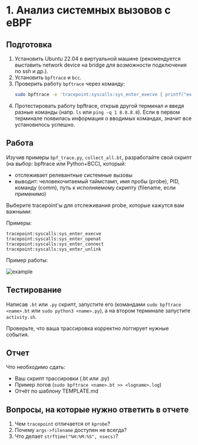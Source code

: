 # 1. Анализ системных вызовов с eBPF

## Подготовка

1. Установить Ubuntu 22.04 в виртуальной машине (рекомендуется выставить network device на bridge для возможности подключения по ssh и др.).
2. Установить `bpftrace` и `bcc`.
3. Проверить работу `bpftrace` через команду:
   ```bash
   sudo bpftrace -e 'tracepoint:syscalls:sys_enter_execve { printf("execve: %s\n", str(args->filename)); }'
4. Протестировать работу bpftrace, открыв другой терминал и введя разные команды (напр. `ls` или `ping -q 1 8.8.8.8`). Если в первом терминале появилась информация о вводимых командах, значит все установилось успешно.

## Работа

Изучив примеры `bpf_trace.py`, `collect_all.bt`, разработайте свой скрипт (на выбор: bpftrace или Python+BCC), который:

* отслеживает релевантные системные вызовы
* выводит: человекочитаемый таймстамп, имя пробы (probe), PID, команду (comm), путь к исполняемому скрипту (filename, если применимо)

Выберите tracepoint'ы для отслеживания probe, которые кажутся вам важными:

Примеры:

```
tracepoint:syscalls:sys_enter_execve
tracepoint:syscalls:sys_enter_openat
tracepoint:syscalls:sys_enter_connect
tracepoint:syscalls:sys_enter_unlink
```

Пример работы:

![example](img/example.png)

## Тестирование

Написав `.bt` или `.py` скрипт, запустите его (командами `sudo bpftrace <name>.bt` или `sudo python3 <name>.py`), а на втором терминале запустите `activity.sh`.

Проверьте, что ваша трассировка корректно логгирует нужные события.

## Отчет

Что необходимо сдать:

* Ваш скрипт трассировки (.bt или .py)
* Пример логов (`sudo bpftrace <name>.bt >> <logname>.log`)
* Отчёт по шаблону TEMPLATE.md

## Вопросы, на которые нужно ответить в отчете

1. Чем `tracepoint` отличается от `kprobe`?
2. Почему `args->filename` доступен не всегда?
3. Что делает `strftime("%H:%M:%S", nsecs)`?